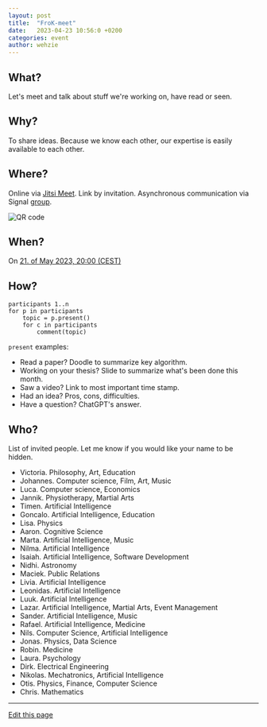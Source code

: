 ```yaml
---
layout: post
title:  "FroK-meet"
date:   2023-04-23 10:56:0 +0200
categories: event
author: wehzie
---
```


## What?

Let's meet and talk about stuff we're working on, have read or seen.

## Why?

To share ideas.
Because we know each other, our expertise is easily available to each other.

## Where?

Online via [Jitsi Meet](https://meet.jit.si/).
Link by invitation.
Asynchronous communication via Signal [group](https://signal.group/#CjQKIGAHhlxis2kyvc4qQYZQzZVKU-WamcbwhX1ml7Fhkr2YEhDHYoSSHgkMYbrEiJiR6gT_).

![QR code]({{site.baseurl}}/assets/signal_group_join.png)

## When?

On [21. of May 2023, 20:00 (CEST)]({{site.baseurl}}/assets/2023-04-23-FroK-meet.ics)

## How?

```
participants 1..n
for p in participants
    topic = p.present()
    for c in participants
        comment(topic)
```

`present` examples:

- Read a paper? Doodle to summarize key algorithm.
- Working on your thesis? Slide to summarize what's been done this month.
- Saw a video? Link to most important time stamp.
- Had an idea? Pros, cons, difficulties.
- Have a question? ChatGPT's answer.

## Who?

List of invited people.
Let me know if you would like your name to be hidden.

- Victoria. Philosophy, Art, Education
- Johannes. Computer science, Film, Art, Music
- Luca. Computer science, Economics
- Jannik. Physiotherapy, Martial Arts
- Timen. Artificial Intelligence
- Goncalo. Artificial Intelligence, Education
- Lisa. Physics
- Aaron. Cognitive Science
- Marta. Artificial Intelligence, Music
- Nilma. Artificial Intelligence
- Isaiah. Artificial Intelligence, Software Development
- Nidhi. Astronomy
- Maciek. Public Relations
- Livia. Artificial Intelligence
- Leonidas. Artificial Intelligence
- Luuk. Artificial Intelligence
- Lazar. Artificial Intelligence, Martial Arts, Event Management
- Sander. Artificial Intelligence, Music
- Rafael. Artificial Intelligence, Medicine
- Nils. Computer Science, Artificial Intelligence
- Jonas. Physics, Data Science
- Robin. Medicine
- Laura. Psychology
- Dirk. Electrical Engineering
- Nikolas. Mechatronics, Artificial Intelligence
- Otis. Physics, Finance, Computer Science
- Chris. Mathematics

---

[Edit this page]({{site.version_control_url}}{{page.relative_path}})